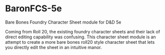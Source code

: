 # BaronFCS-5e
Bare Bones Foundry Character Sheet module for D&amp;D 5e

Coming from Roll 20, the existing foundry character sheets and their lack of direct editing capability was confusing.  This character sheet module is an attempt to create a more bare bones roll20 style character sheet that lets you directly edit the sheet in an intuitive manor.
